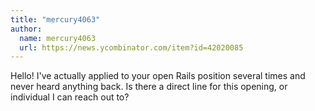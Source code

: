 ```yaml
---
title: "mercury4063"
author:
  name: mercury4063
  url: https://news.ycombinator.com/item?id=42020085
---
```

Hello! I&#x27;ve actually applied to your open Rails position several times and never heard anything back. Is there a direct line for this opening, or individual I can reach out to?
<JobApplication />
